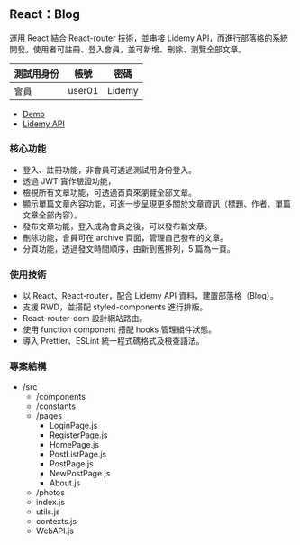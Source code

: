 ## React：Blog
運用 React 結合 React-router 技術，並串接 Lidemy API，而進行部落格的系統開發。使用者可註冊、登入會員，並可新增、刪除、瀏覽全部文章。

| 測試用身份 | 帳號 | 密碼 |
|----------|------|-----|
| 會員 | user01 | Lidemy |

- [Demo](https://sophiebetough.github.io/react-blog/)
- [Lidemy API](https://github.com/Lidemy/lidemy-student-json-api-server)


### 核心功能
- 登入、註冊功能，非會員可透過測試用身份登入。
- 透過 JWT 實作驗證功能，
- 檢視所有文章功能，可透過首頁來瀏覽全部文章。
- 顯示單篇文章內容功能，可進一步呈現更多關於文章資訊（標題、作者、單篇文章全部內容）。
- 發布文章功能，登入成為會員之後，可以發布新文章。
- 刪除功能，會員可在 archive 頁面，管理自己發布的文章。
- 分頁功能，透過發文時間順序，由新到舊排列，5 篇為一頁。


### 使用技術
- 以 React、React-router，配合 Lidemy API 資料，建置部落格（Blog）。
- 支援 RWD，並搭配 styled-components 進行排版。
- React-router-dom 設計網站路由。
- 使用 function component 搭配 hooks 管理組件狀態。
- 導入 Prettier、ESLint 統一程式碼格式及檢查語法。


### 專案結構
- /src
    - /components
    - /constants
    - /pages
        - LoginPage.js
        - RegisterPage.js
        - HomePage.js
        - PostListPage.js
        - PostPage.js
        - NewPostPage.js
        - About.js
    - /photos
    - index.js
    - utils.js
    - contexts.js
    - WebAPI.js

